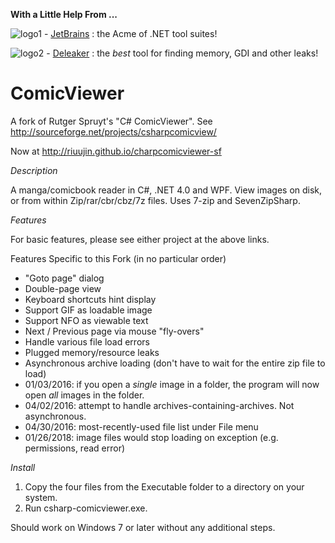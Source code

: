 **With a Little Help From ...**

![logo1](Files/jetbrains_sm.png) - [JetBrains](https://www.jetbrains.com/) : the Acme of .NET tool suites!

![logo2](Files/deleaker_logo.png) - [Deleaker](https://www.deleaker.com) : the _best_ tool for finding memory, GDI and other leaks!

ComicViewer
===========

A fork of Rutger Spruyt's "C# ComicViewer". See http://sourceforge.net/projects/csharpcomicview/

Now at http://riuujin.github.io/charpcomicviewer-sf

_Description_

A manga/comicbook reader in C#, .NET 4.0 and WPF.  View images on disk, or from within Zip/rar/cbr/cbz/7z files. Uses 
7-zip and SevenZipSharp.

_Features_

For basic features, please see either project at the above links.

Features Specific to this Fork (in no particular order)

- "Goto page" dialog
- Double-page view
- Keyboard shortcuts hint display
- Support GIF as loadable image
- Support NFO as viewable text
- Next / Previous page via mouse "fly-overs"
- Handle various file load errors
- Plugged memory/resource leaks
- Asynchronous archive loading (don't have to wait for the entire zip file to load)
- 01/03/2016: if you open a *single* image in a folder, the program will now open *all* images in the folder.
- 04/02/2016: attempt to handle archives-containing-archives. Not asynchronous.
- 04/30/2016: most-recently-used file list under File menu
- 01/26/2018: image files would stop loading on exception (e.g. permissions, read error)

_Install_

1. Copy the four files from the Executable folder to a directory on your system. 
2. Run csharp-comicviewer.exe. 

Should work on Windows 7 or later without any additional steps.
